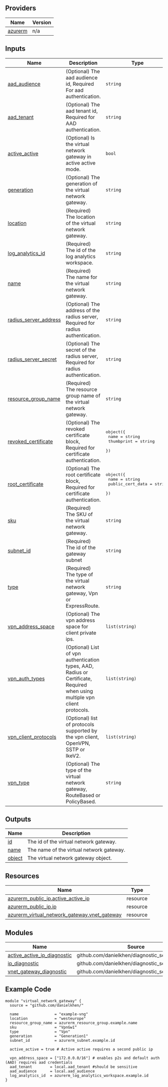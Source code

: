 <!-- BEGIN_TF_DOCS -->

## Providers

| Name | Version |
|------|---------|
| <a name="provider_azurerm"></a> [azurerm](#provider\_azurerm) | n/a |

## Inputs

| Name | Description | Type | Default | Required |
|------|-------------|------|---------|:--------:|
| <a name="input_aad_audience"></a> [aad\_audience](#input\_aad\_audience) | (Optional) The aad audience id, Required For aad authentication. | `string` | `""` | no |
| <a name="input_aad_tenant"></a> [aad\_tenant](#input\_aad\_tenant) | (Optional) The aad tenant id, Required for AAD authentication. | `string` | `""` | no |
| <a name="input_active_active"></a> [active\_active](#input\_active\_active) | (Optional) Is the virtual network gateway in active active mode. | `bool` | `false` | no |
| <a name="input_generation"></a> [generation](#input\_generation) | (Optional) The generation of the virtual network gateway. | `string` | `"None"` | no |
| <a name="input_location"></a> [location](#input\_location) | (Required) The location of the virtual network gateway. | `string` | n/a | yes |
| <a name="input_log_analytics_id"></a> [log\_analytics\_id](#input\_log\_analytics\_id) | (Required) The id of the log analytics workspace. | `string` | n/a | yes |
| <a name="input_name"></a> [name](#input\_name) | (Required) The name for the virtual network gateway. | `string` | n/a | yes |
| <a name="input_radius_server_address"></a> [radius\_server\_address](#input\_radius\_server\_address) | (Optional) The address of the radius server, Required for radius authentication. | `string` | `null` | no |
| <a name="input_radius_server_secret"></a> [radius\_server\_secret](#input\_radius\_server\_secret) | (Optional) The secret of the radius server, Required for radius authentication. | `string` | `null` | no |
| <a name="input_resource_group_name"></a> [resource\_group\_name](#input\_resource\_group\_name) | (Required) The resource group name of the virtual network gateway. | `string` | n/a | yes |
| <a name="input_revoked_certificate"></a> [revoked\_certificate](#input\_revoked\_certificate) | (Optional) The revoked certificate block, Required for certificate authentication. | <pre>object({<br>    name       = string<br>    thumbprint = string<br>  })</pre> | `null` | no |
| <a name="input_root_certificate"></a> [root\_certificate](#input\_root\_certificate) | (Optional) The root certificate block, Required for certificate authentication. | <pre>object({<br>    name             = string<br>    public_cert_data = string<br>  })</pre> | `null` | no |
| <a name="input_sku"></a> [sku](#input\_sku) | (Required) The SKU of the virtual network gateway. | `string` | n/a | yes |
| <a name="input_subnet_id"></a> [subnet\_id](#input\_subnet\_id) | (Required) The id of the gateway subnet | `string` | n/a | yes |
| <a name="input_type"></a> [type](#input\_type) | (Required) The type of the virtual network gateway, Vpn or ExpressRoute. | `string` | n/a | yes |
| <a name="input_vpn_address_space"></a> [vpn\_address\_space](#input\_vpn\_address\_space) | (Optional) The vpn address space for client private ips. | `list(string)` | `null` | no |
| <a name="input_vpn_auth_types"></a> [vpn\_auth\_types](#input\_vpn\_auth\_types) | (Optional) List of vpn authentication types, AAD, Radius or Certificate, Required when using multiple vpn client protocols. | `list(string)` | <pre>[<br>  "AAD"<br>]</pre> | no |
| <a name="input_vpn_client_protocols"></a> [vpn\_client\_protocols](#input\_vpn\_client\_protocols) | (Optional) list of protocols supported by the vpn client, OpenVPN, SSTP or IkeV2. | `list(string)` | <pre>[<br>  "OpenVPN"<br>]</pre> | no |
| <a name="input_vpn_type"></a> [vpn\_type](#input\_vpn\_type) | (Optional) The type of the virtual network gateway, RouteBased or PolicyBased. | `string` | `"RouteBased"` | no |

## Outputs

| Name | Description |
|------|-------------|
| <a name="output_id"></a> [id](#output\_id) | The id of the virtual network gateway. |
| <a name="output_name"></a> [name](#output\_name) | The name of the virtual network gateway. |
| <a name="output_object"></a> [object](#output\_object) | The virtual network gateway object. |

## Resources

| Name | Type |
|------|------|
| [azurerm_public_ip.active_active_ip](https://registry.terraform.io/providers/hashicorp/azurerm/latest/docs/resources/public_ip) | resource |
| [azurerm_public_ip.ip](https://registry.terraform.io/providers/hashicorp/azurerm/latest/docs/resources/public_ip) | resource |
| [azurerm_virtual_network_gateway.vnet_gateway](https://registry.terraform.io/providers/hashicorp/azurerm/latest/docs/resources/virtual_network_gateway) | resource |

## Modules

| Name | Source | Version |
|------|--------|---------|
| <a name="module_active_active_ip_diagnostic"></a> [active\_active\_ip\_diagnostic](#module\_active\_active\_ip\_diagnostic) | github.com/danielkhen/diagnostic_setting_module | n/a |
| <a name="module_ip_diagnostic"></a> [ip\_diagnostic](#module\_ip\_diagnostic) | github.com/danielkhen/diagnostic_setting_module | n/a |
| <a name="module_vnet_gateway_diagnostic"></a> [vnet\_gateway\_diagnostic](#module\_vnet\_gateway\_diagnostic) | github.com/danielkhen/diagnostic_setting_module | n/a |

## Example Code

```hcl
module "virtual_network_gateway" {
  source = "github.com/danielkhen/"

  name                = "example-vng"
  location            = "westeurope"
  resource_group_name = azurerm_resource_group.example.name
  sku                 = "VpnGw1"
  type                = "Vpn"
  generation          = "Generation1"
  subnet_id           = azurerm_subnet.example.id

  active_active = true # Active active requires a second public ip

  vpn_address_space = ["172.0.0.0/16"] # enables p2s and default auth (AAD) requires aad credentials
  aad_tenant        = local.aad_tenant #should be sensitive
  aad_audience      = local.aad_audience
  log_analytics_id  = azurerm_log_analytics_workspace.example.id
}
```
<!-- END_TF_DOCS -->